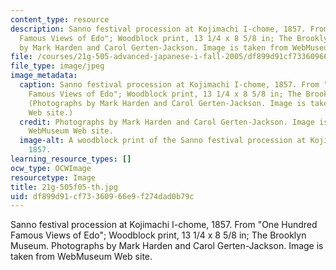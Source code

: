 ```yaml
---
content_type: resource
description: Sanno festival procession at Kojimachi I-chome, 1857. From "One Hundred
  Famous Views of Edo"; Woodblock print, 13 1/4 x 8 5/8 in; The Brooklyn Museum. Photographs
  by Mark Harden and Carol Gerten-Jackson. Image is taken from WebMuseum Web site.
file: /courses/21g-505-advanced-japanese-i-fall-2005/df899d91cf73360966e9f274dad0b79c_21g-505f05-th.jpg
file_type: image/jpeg
image_metadata:
  caption: Sanno festival procession at Kojimachi I-chome, 1857. From "One Hundred
    Famous Views of Edo"; Woodblock print, 13 1/4 x 8 5/8 in; The Brooklyn Museum.
    (Photographs by Mark Harden and Carol Gerten-Jackson. Image is taken from [WebMuseum](http://www.ibiblio.org/wm/)
    Web site.)
  credit: Photographs by Mark Harden and Carol Gerten-Jackson. Image is taken from
    WebMuseum Web site.
  image-alt: A woodblock print of the Sanno festival procession at Kojimachi I-chome,
    1857.
learning_resource_types: []
ocw_type: OCWImage
resourcetype: Image
title: 21g-505f05-th.jpg
uid: df899d91-cf73-3609-66e9-f274dad0b79c
---
```

Sanno festival procession at Kojimachi I-chome, 1857. From "One Hundred Famous Views of Edo"; Woodblock print, 13 1/4 x 8 5/8 in; The Brooklyn Museum. Photographs by Mark Harden and Carol Gerten-Jackson. Image is taken from WebMuseum Web site.

